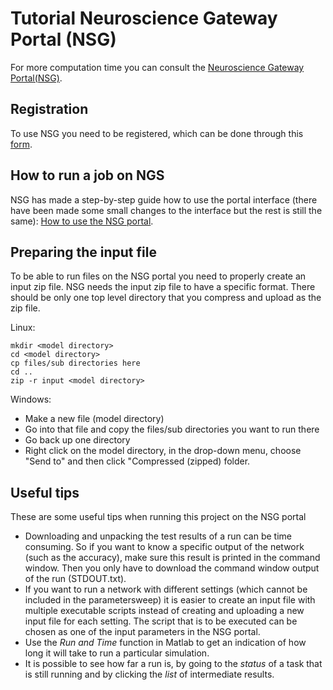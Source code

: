 # Tutorial Neuroscience Gateway Portal (NSG)

For more computation time you can consult the [Neuroscience Gateway Portal(NSG)](https://nsgprod.sdsc.edu:8443/portal2/login!input.action).

## Registration

To use NSG you need to be registered, which can be done through this [form](https://www.nsgportal.org/gest/reg.php).

## How to run a job on NGS

NSG has made a step-by-step guide how to use the portal interface (there have been made some small changes to the interface but the rest is still the same):
[How to use the NSG portal](http://www.nsgportal.org/HowtousetheNSGportal.pdf).

## Preparing the input file

To be able to run files on the NSG portal you need to properly create an input zip file.
NSG needs the input zip file to have a specific format. There should be only one top level directory that you compress and upload as the zip file.

Linux:
```
mkdir <model directory>
cd <model directory>
cp files/sub directories here
cd ..
zip -r input <model directory>
```

Windows:
- Make a new file (model directory)
- Go into that file and copy the files/sub directories you want to run there
- Go back up one directory
- Right click on the model directory, in the drop-down menu, choose "Send to" and then click "Compressed (zipped) folder.

## Useful tips
These are some useful tips when running this project on the NSG portal

- Downloading and unpacking the test results of a run can be time consuming. So if you want to know a specific output of the network (such as the accuracy), make sure this result is printed in the command window. Then you only have to download the command window output of the run (STDOUT.txt).
- If you want to run a network with different settings (which cannot be included in the parametersweep) it is easier to create an input file with multiple executable scripts instead of creating and uploading a new input file for each setting. The script that is to be executed can be chosen as one of the input parameters in the NSG portal.
- Use the *Run and Time* function in Matlab to get an indication of how long it will take to run a particular simulation.
- It is possible to see how far a run is, by going to the *status* of a task that is still running and by clicking the *list* of intermediate results. 
